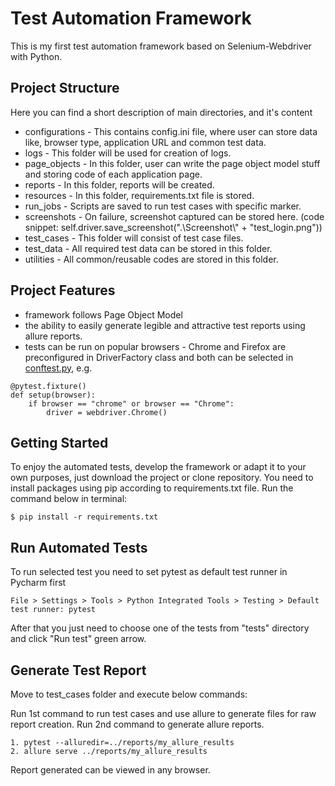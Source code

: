 # Test Automation Framework

This is my first test automation framework based on Selenium-Webdriver with Python.


## Project Structure
Here you can find a short description of main directories, and it's content

- configurations - This contains config.ini file, where user can store data like, browser type, application URL and common test data.
- logs - This folder will be used for creation of logs.
- page_objects - In this folder, user can write the page object model stuff and storing code of each application page.
- reports - In this folder, reports will be created.
- resources - In this folder, requirements.txt file is stored.
- run_jobs - Scripts are saved to run test cases with specific marker.
- screenshots - On failure, screenshot captured can be stored here. (code snippet: self.driver.save_screenshot(".\\Screenshot\\" + "test_login.png"))
- test_cases - This folder will consist of test case files.
- test_data - All required test data can be stored in this folder.
- utilities - All common/reusable codes are stored in this folder.


## Project Features
- framework follows Page Object Model
- the ability to easily generate legible and attractive test reports using allure reports.
- tests can be run on popular browsers - Chrome and Firefox are preconfigured in DriverFactory class and both can be selected in [conftest.py](test_cases/conftest.py), e.g.
```
@pytest.fixture()
def setup(browser):
    if browser == "chrome" or browser == "Chrome":
        driver = webdriver.Chrome()
```


## Getting Started

To enjoy the automated tests, develop the framework or adapt it to your own purposes, just download the project or clone repository. You need to install packages using pip according to requirements.txt file.
Run the command below in terminal:

```
$ pip install -r requirements.txt
```

## Run Automated Tests

To run selected test you need to set pytest as default test runner in Pycharm first
```
File > Settings > Tools > Python Integrated Tools > Testing > Default test runner: pytest
```
After that you just need to choose one of the tests from "tests" directory and click "Run test" green arrow. 

## Generate Test Report
Move to test_cases folder and execute below commands:

Run 1st command to run test cases and use allure to generate files for raw report creation.
Run 2nd command to generate allure reports.

```
1. pytest --alluredir=../reports/my_allure_results
2. allure serve ../reports/my_allure_results
```
Report generated can be viewed in any browser.

